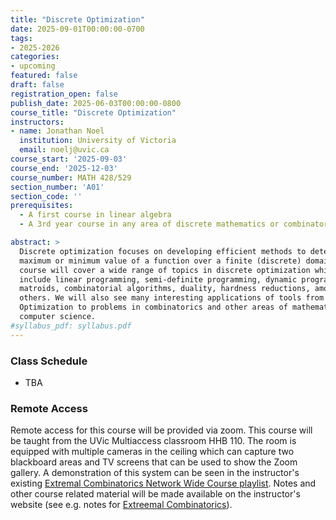 ```yaml
---
title: "Discrete Optimization"
date: 2025-09-01T00:00:00-0700
tags:
- 2025-2026
categories:
- upcoming
featured: false
draft: false
registration_open: false
publish_date: 2025-06-03T00:00:00-0800
course_title: "Discrete Optimization"
instructors:
- name: Jonathan Noel
  institution: University of Victoria
  email: noelj@uvic.ca
course_start: '2025-09-03'
course_end: '2025-12-03'
course_number: MATH 428/529
section_number: 'A01'
section_code: ''
prerequisites:
  - A first course in linear algebra
  - A 3rd year course in any area of discrete mathematics or combinatorics

abstract: >
  Discrete optimization focuses on developing efficient methods to determine the
  maximum or minimum value of a function over a finite (discrete) domain. This
  course will cover a wide range of topics in discrete optimization which may
  include linear programming, semi-definite programming, dynamic programming,
  matroids, combinatorial algorithms, duality, hardness reductions, among
  others. We will also see many interesting applications of tools from Discrete
  Optimization to problems in combinatorics and other areas of mathematics and
  computer science. 
#syllabus_pdf: syllabus.pdf
---
```



### Class Schedule
  * TBA

### Remote Access
Remote access for this course will be provided via zoom. This course will be
taught from the UVic Multiaccess classroom HHB 110. The room is equipped with
multiple cameras in the ceiling which can capture two blackboard areas and TV
screens that can be used to show the Zoom gallery. A demonstration of this
system can be seen in the instructor's existing [Extremal Combinatorics Network
Wide Course
playlist](https://youtube.com/playlist?list=PLtxJg53s2o0MEvvdIxPKI1AXYLI1cH4A2&si=M6HDNRpTOr5PGCH0).
Notes and other course related material will be made available on the
instructor's website (see e.g. notes for [Extreemal
Combinatorics](https://extremalcombinatorics.com/notes/root-1-2-2.html)).

